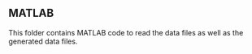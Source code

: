 

## MATLAB

This folder contains MATLAB code to read the data files as well as the generated data files.


